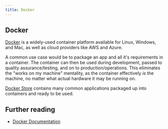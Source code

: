 ```yaml
---
title: Docker
---
```

## Docker

[Docker](https://www.docker.com/) is a widely-used container platform available for Linux, Windows, and Mac, as well as cloud providers like AWS and Azure.

A common use case would be to package an app and all it's requirements in a container. The container can then be used during development, passed to quality assurance/testing, and on to production/operations. This eliminates the "works on my machine" mentality, as the container effectively _is_ the machine, no matter what actual hardware it may be running on.

[Docker Store](https://hub.docker.com/explore/) contains many common applications packaged up into containers and ready to be used.

## Further reading
* [Docker Documentation](https://docs.docker.com)
